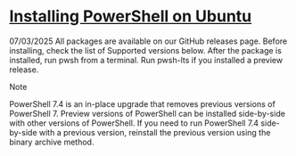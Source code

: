 # **[Installing PowerShell on Ubuntu](https://learn.microsoft.com/en-us/powershell/scripting/install/install-ubuntu?view=powershell-7.5)**

07/03/2025
All packages are available on our GitHub releases page. Before installing, check the list of Supported versions below. After the package is installed, run pwsh from a terminal. Run pwsh-lts if you installed a preview release.

 Note

PowerShell 7.4 is an in-place upgrade that removes previous versions of PowerShell 7. Preview versions of PowerShell can be installed side-by-side with other versions of PowerShell. If you need to run PowerShell 7.4 side-by-side with a previous version, reinstall the previous version using the binary archive method.
